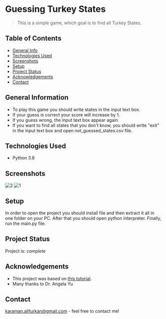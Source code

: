# Guessing Turkey States
> This is a simple game, which goal is to find all Turkey States.

## Table of Contents
* [General Info](#general-information)
* [Technologies Used](#technologies-used)
* [Screenshots](#screenshots)
* [Setup](#setup)
* [Project Status](#project-status)
* [Acknowledgements](#acknowledgements)
* [Contact](#contact)
<!-- * [License](#license) -->


## General Information
- To play this game you should write states in the input text box.
- If your guess is correct your score will increase by 1.
- If you guess wrong, the input text box appear again.
- If you want to find all states that you don't know, you should write "exit" in the input text box and open not_guessed_states.csv file.
<!-- You don't have to answer all the questions - just the ones relevant to your project. -->

## Technologies Used
- Python 3.8

## Screenshots
![2](https://user-images.githubusercontent.com/82064494/144981998-a26ba375-dcb6-48ac-ab0a-8c6451d43ff6.png)
![1](https://user-images.githubusercontent.com/82064494/144981960-a6079caf-2a67-4d7a-b4a3-5f3fe860f37f.png)
<!-- If you have screenshots you'd like to share, include them here. -->

## Setup
In order to open the project you should install file and then extract it all in one folder on your PC. After that you should open python interpreter. Finally, run the main.py file.

## Project Status
Project is:  _complete_ 

## Acknowledgements
- This project was based on [this tutorial](https://www.udemy.com/course/100-days-of-code/).
- Many thanks to Dr. Angela Yu

## Contact
karaman.alifurkan@gmail.com - feel free to contact me!


<!-- Optional -->
<!-- ## License -->
<!-- This project is open source and available under the [... License](). -->

<!-- You don't have to include all sections - just the one's relevant to your project -->

